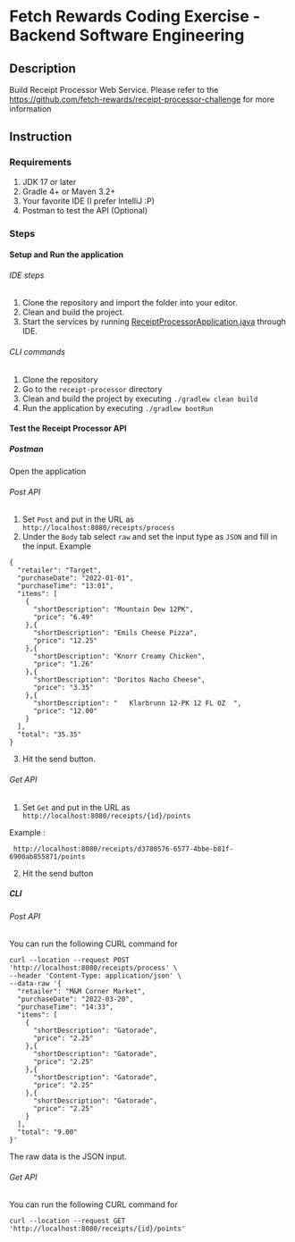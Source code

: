 # Fetch Rewards Coding Exercise - Backend Software Engineering

## Description
Build Receipt Processor Web Service. Please refer to the https://github.com/fetch-rewards/receipt-processor-challenge for more information

## Instruction
### Requirements
1. JDK 17 or later
2. Gradle 4+ or Maven 3.2+
3. Your favorite IDE (I prefer IntelliJ :P)
4. Postman to test the API (Optional)

### Steps

#### Setup and Run the application

###### IDE steps
1. Clone the repository and import the folder into your editor.
2. Clean and build the project.
3. Start the services by running [ReceiptProcessorApplication.java](src%2Fmain%2Fjava%2Fcom%2Ffetch%2Frewards%2Freceiptprocessor%2FReceiptProcessorApplication.java) through IDE.

###### CLI commands
1. Clone the repository
2. Go to the `receipt-processor` directory
3. Clean and build the project by executing `./gradlew clean build`
4. Run the application by executing `./gradlew bootRun`

#### Test the Receipt Processor API

##### Postman

Open the application

###### Post API

1. Set `Post` and put in the URL as ` http://localhost:8080/receipts/process`
2. Under the `Body` tab select `raw` and set the input type as `JSON` and fill in the input. Example

```
{
  "retailer": "Target",
  "purchaseDate": "2022-01-01",
  "purchaseTime": "13:01",
  "items": [
    {
      "shortDescription": "Mountain Dew 12PK",
      "price": "6.49"
    },{
      "shortDescription": "Emils Cheese Pizza",
      "price": "12.25"
    },{
      "shortDescription": "Knorr Creamy Chicken",
      "price": "1.26"
    },{
      "shortDescription": "Doritos Nacho Cheese",
      "price": "3.35"
    },{
      "shortDescription": "   Klarbrunn 12-PK 12 FL OZ  ",
      "price": "12.00"
    }
  ],
  "total": "35.35"
}
```

3. Hit the send button.

###### Get API
1. Set `Get` and put in the URL as ` http://localhost:8080/receipts/{id}/points`

Example : 
```
 http://localhost:8080/receipts/d3780576-6577-4bbe-b81f-6900ab855871/points
```

2. Hit the send button

##### CLI

###### Post API

You can run the following CURL command for

```
curl --location --request POST 'http://localhost:8080/receipts/process' \
--header 'Content-Type: application/json' \
--data-raw '{
  "retailer": "M&M Corner Market",
  "purchaseDate": "2022-03-20",
  "purchaseTime": "14:33",
  "items": [
    {
      "shortDescription": "Gatorade",
      "price": "2.25"
    },{
      "shortDescription": "Gatorade",
      "price": "2.25"
    },{
      "shortDescription": "Gatorade",
      "price": "2.25"
    },{
      "shortDescription": "Gatorade",
      "price": "2.25"
    }
  ],
  "total": "9.00"
}' 
```

The raw data is the JSON input.

###### Get API

You can run the following CURL command for

```
curl --location --request GET 'http://localhost:8080/receipts/{id}/points'
```











